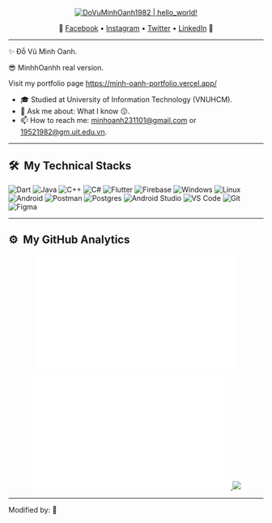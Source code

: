 <p align="center">
  <a href="https://github.com/DoVuMinhOanh1982"><img src="https://readme-typing-svg.herokuapp.com?font=SF+Mono&size=50&duration=2311&pause=500&color=5F9EA0&center=true&vCenter=true&width=700&height=100&lines=%F0%9F%91%8B+Hello+World+!+;My+name's+Minh+Oanh+🐷" alt="DoVuMinhOanh1982 | hello_world!" /></a>
</p>
<p align="center">
  👻 <a href="https://www.facebook.com/dovuminhoanh1982/">Facebook</a> •
  <a href="https://www.instagram.com/dovuminhoanh.1982">Instagram</a> •
  <a href="https://twitter.com/DoVuMinhOanh">Twitter</a> •
  <a href="https://www.linkedin.com/in/thi-minh-oanh-do-513b5119a/">LinkedIn</a> 👻
</p>


---
✨ Đỗ Vũ Minh Oanh. 

😎 MinhhOanhh real version.

Visit my portfolio page https://minh-oanh-portfolio.vercel.app/

- 🎓 Studied at University of Information Technology (VNUHCM).   
- 💬 Ask me about: What I know 😗.
- 📫 How to reach me: [minhoanh231101@gmail.com](mailto:minhoanh231101@gmail.com) or [19521982@gm.uit.edu.vn](mailto:19521982@gm.uit.edu.vn).

---
## 🛠 &nbsp;My Technical Stacks
![Dart](https://img.shields.io/badge/dart-%230175C2.svg?style=for-the-badge&logo=dart&logoColor=white)
![Java](https://img.shields.io/badge/java-%23ED8B00.svg?style=for-the-badge&logo=java&logoColor=white)
![C++](https://img.shields.io/badge/-C++-007ACC?style=for-the-badge&logo=cplusplus&logoColor=white)
![C#](https://img.shields.io/badge/C%23-239120?style=for-the-badge&logo=c-sharp&logoColor=white)
![Flutter](https://img.shields.io/badge/Flutter-%2302569B.svg?style=for-the-badge&logo=Flutter&logoColor=white)
![Firebase](https://img.shields.io/badge/-Firebase-FFCA28?style=for-the-badge&logo=firebase&logoColor=ffffff)
![Windows](https://img.shields.io/badge/Windows-0078D6?style=for-the-badge&logo=windows&logoColor=white)
![Linux](https://img.shields.io/badge/Linux-FCC624?style=for-the-badge&logo=linux&logoColor=black)
![Android](https://img.shields.io/badge/Android-3DDC84?style=for-the-badge&logo=android&logoColor=white)
![Postman](https://img.shields.io/badge/Postman-FF6C37?style=for-the-badge&logo=postman&logoColor=white)
![Postgres](https://img.shields.io/badge/postgres-%23316192.svg?style=for-the-badge&logo=postgresql&logoColor=white)
![Android Studio](https://img.shields.io/badge/Android%20Studio-3DDC84.svg?style=for-the-badge&logo=android-studio&logoColor=white)
![VS Code](https://img.shields.io/badge/-VS%20Code-007ACC?style=for-the-badge&logo=visual-studio-code&logoColor=ffffff)
![Git](https://img.shields.io/badge/git-%23F05033.svg?style=for-the-badge&logo=git&logoColor=white)
![Figma](https://img.shields.io/badge/figma-%23F24E1E.svg?style=for-the-badge&logo=figma&logoColor=white)

---
## ⚙️ &nbsp;My GitHub Analytics
<div align="center">
  <a href="https://github.com/oanhdtm1982">
    <img height="230em" src="https://github.com/oanhdtm1982/github-stats-transparent/blob/output/generated/overview.svg" />
    <img height="230em" src="https://github.com/oanhdtm1982/github-stats-transparent/blob/output/generated/languages.svg" />
    <img height="280em" src="https://github-readme-activity-graph.vercel.app/graph?username=oanhdtm1982&theme=material&radius=16" />
  </a>
</div>

---
Modified by: 🐷
